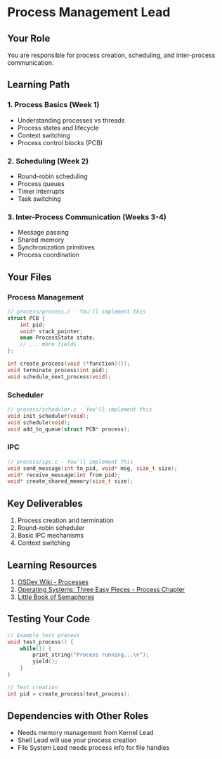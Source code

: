 # Process Management Lead

## Your Role
You are responsible for process creation, scheduling, and inter-process communication.

## Learning Path

### 1. Process Basics (Week 1)
- Understanding processes vs threads
- Process states and lifecycle
- Context switching
- Process control blocks (PCB)

### 2. Scheduling (Week 2)
- Round-robin scheduling
- Process queues
- Timer interrupts
- Task switching

### 3. Inter-Process Communication (Weeks 3-4)
- Message passing
- Shared memory
- Synchronization primitives
- Process coordination

## Your Files

### Process Management
```c
// process/process.c - You'll implement this
struct PCB {
    int pid;
    void* stack_pointer;
    enum ProcessState state;
    // ... more fields
};

int create_process(void (*function)());
void terminate_process(int pid);
void schedule_next_process(void);
```

### Scheduler
```c
// process/scheduler.c - You'll implement this
void init_scheduler(void);
void schedule(void);
void add_to_queue(struct PCB* process);
```

### IPC
```c
// process/ipc.c - You'll implement this
void send_message(int to_pid, void* msg, size_t size);
void* receive_message(int from_pid);
void* create_shared_memory(size_t size);
```

## Key Deliverables
1. Process creation and termination
2. Round-robin scheduler
3. Basic IPC mechanisms
4. Context switching

## Learning Resources
1. [OSDev Wiki - Processes](https://wiki.osdev.org/Processes)
2. [Operating Systems: Three Easy Pieces - Process Chapter](https://pages.cs.wisc.edu/~remzi/OSTEP/cpu-intro.pdf)
3. [Little Book of Semaphores](https://greenteapress.com/wp/semaphores/)

## Testing Your Code
```c
// Example test process
void test_process() {
    while(1) {
        print_string("Process running...\n");
        yield();
    }
}

// Test creation
int pid = create_process(test_process);
```

## Dependencies with Other Roles
- Needs memory management from Kernel Lead
- Shell Lead will use your process creation
- File System Lead needs process info for file handles 